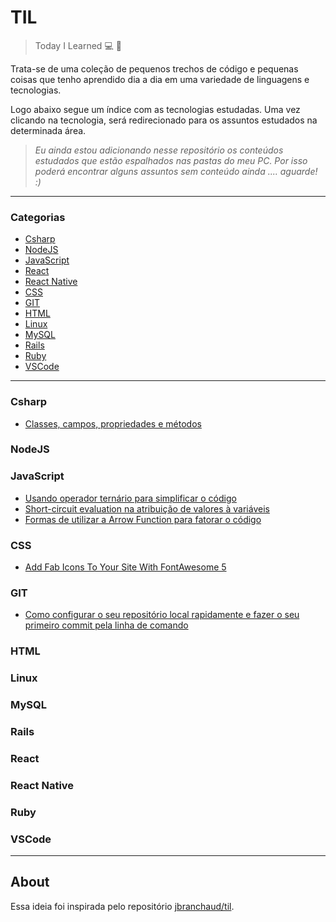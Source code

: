 # TIL

> Today I Learned :computer: :open_book:

<p>Trata-se de uma coleção de pequenos trechos de código e pequenas coisas que tenho aprendido dia a dia
em uma variedade de linguagens e tecnologias.</p>
<p>Logo abaixo segue um índice com as tecnologias estudadas. Uma vez clicando na tecnologia, será redirecionado
para os assuntos estudados na determinada área.</p>

> <i>Eu ainda estou adicionando nesse repositório os conteúdos estudados que estão espalhados nas pastas do meu PC. Por isso
poderá encontrar alguns assuntos sem conteúdo ainda .... aguarde! :) </i>

---

### Categorias
* [Csharp](#csharp)
* [NodeJS](#nodejs)
* [JavaScript](#javascript)
* [React](#react)
* [React Native](#react-native)
* [CSS](#css)
* [GIT](#git)
* [HTML](#html)
* [Linux](#linux)
* [MySQL](#mysql)
* [Rails](#rails)
* [Ruby](#ruby)
* [VSCode](#vscode)

---
### Csharp
- [Classes, campos, propriedades e métodos](Csharp/classe_propriedades_campos.md)
### NodeJS

### JavaScript
- [Usando operador ternário para simplificar o código](Javascript/operador_ternario.md)
- [Short-circuit evaluation na atribuição de valores à variáveis](Javascript/operador_logico_atribuicao.md)
- [Formas de utilizar a Arrow Function para fatorar o código](Javascript/arrow_function_formas.md)

### CSS

- [Add Fab Icons To Your Site With FontAwesome 5](css/add-fab-icons-to-your-site-with-fontawesome-5.md)

### GIT
- [Como configurar o seu repositório local rapidamente e fazer o seu primeiro commit pela linha de comando](GIT/iniciar_repositorio_commit.md)

### HTML

### Linux

### MySQL

### Rails

### React

### React Native

### Ruby

### VSCode

---

## About

Essa ideia foi inspirada pelo repositório
[jbranchaud/til](https://github.com/jbranchaud/til).
